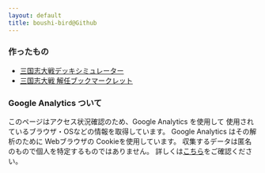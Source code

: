 ```yaml
---
layout: default
title: boushi-bird@Github
---
```


### 作ったもの

- [三国志大戦デッキシミュレーター](https://3594t-deck.github.io)
- [三国志大戦 解任ブックマークレット](/3594t-discard-bookmarklet/)

### Google Analytics ついて

このページはアクセス状況確認のため、Google Analytics を使用して
使用されているブラウザ・OSなどの情報を取得しています。
Google Analytics はその解析のために Webブラウザの Cookieを使用しています。
収集するデータは匿名のもので個人を特定するものではありません。
詳しくは[こちら](https://policies.google.com/technologies/partner-sites?hl=ja)をご確認ください。
